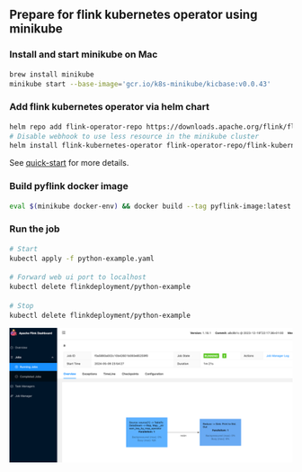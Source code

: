 
## Prepare for flink kubernetes operator using minikube
### Install and start minikube on Mac
```bash
brew install minikube
minikube start --base-image='gcr.io/k8s-minikube/kicbase:v0.0.43'
```
### Add flink kubernetes operator via helm chart
```bash
helm repo add flink-operator-repo https://downloads.apache.org/flink/flink-kubernetes-operator-1.8.0/
# Disable webhook to use less resource in the minikube cluster
helm install flink-kubernetes-operator flink-operator-repo/flink-kubernetes-operator --set webhook.create=false
```
See [quick-start](https://nightlies.apache.org/flink/flink-kubernetes-operator-docs-main/docs/try-flink-kubernetes-operator/quick-start/) for more details.

### Build pyflink docker image
```bash
eval $(minikube docker-env) && docker build --tag pyflink-image:latest -f ./pyflink-image.dockerfile . 
```

### Run the job
```bash
# Start
kubectl apply -f python-example.yaml

# Forward web ui port to localhost
kubectl delete flinkdeployment/python-example
 
# Stop
kubectl delete flinkdeployment/python-example 
```

![img.png](images/img.png)